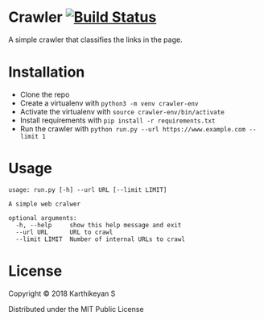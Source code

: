 # Crawler [![Build Status](https://travis-ci.org/tirkarthi/simple-crawler.svg?branch=master)](https://travis-ci.org/tirkarthi/simple-crawler)

A simple crawler that classifies the links in the page.

# Installation

* Clone the repo
* Create a virtualenv with `python3 -m venv crawler-env`
* Activate the virtualenv with `source crawler-env/bin/activate`
* Install requirements with `pip install -r requirements.txt`
* Run the crawler with `python run.py --url https://www.example.com --limit 1`

# Usage

```
usage: run.py [-h] --url URL [--limit LIMIT]

A simple web cralwer

optional arguments:
  -h, --help     show this help message and exit
  --url URL      URL to crawl
  --limit LIMIT  Number of internal URLs to crawl
```

# License

Copyright © 2018 Karthikeyan S

Distributed under the MIT Public License
